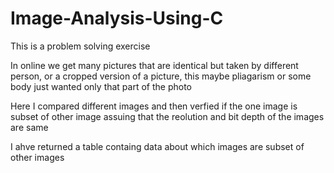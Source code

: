 # Image-Analysis-Using-C
This is a problem solving exercise 

In online we get many pictures that are identical but taken by different person, or a cropped version of a picture, this maybe pliagarism or some body just wanted only that part of the photo 

Here I compared different images and then verfied if the one image is subset of other image assuing that the reolution and bit depth of the images are same 

I ahve returned a table containg data about which images are subset of other images 

